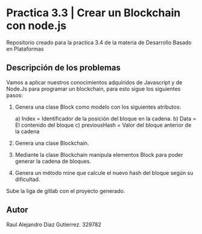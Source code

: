 # Practica 3.3 | Crear un Blockchain con node.js
Repositorio creado para la practica 3.4 de la materia de Desarrollo Basado en Plataformas

## Descripción de los problemas
Vamos a aplicar nuestros conocimientos adquiridos de Javascript y  de Node.Js para programar un blockchain, para esto sigue los siguientes pasos:

1) Genera una clase Block como modelo con los siguientes atributos:

   a) Index = Identificador de la posición del bloque en la cadena.
   b) Data = El contenido del bloque
   c) previousHash = Valor del bloque anterior de la cadena

2) Genera una clase Blockchain.

3) Mediante la clase Blockchain manipula elementos Block para poder generar la cadena de bloques.

4) Genera un método mine que calcule el nuevo hash del bloque según su dificultad.

Sube la liga de gitlab con el proyecto generado.


## Autor
Raul Alejandro Diaz Gutierrez. 329782
